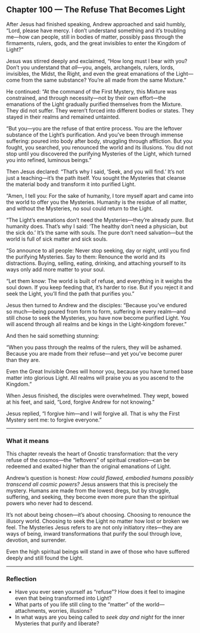 ## Chapter 100 — The Refuse That Becomes Light

After Jesus had finished speaking, Andrew approached and said humbly, “Lord, please have mercy. I don’t understand something and it’s troubling me—how can people, still in bodies of matter, possibly pass through the firmaments, rulers, gods, and the great invisibles to enter the Kingdom of Light?”

Jesus was stirred deeply and exclaimed, “How long must I bear with you? Don’t you understand that *all*—you, angels, archangels, rulers, lords, invisibles, the Midst, the Right, and even the great emanations of the Light—come from the same substance? You’re all made from the same Mixture.”

He continued: “At the command of the First Mystery, this Mixture was constrained, and through necessity—not by their own effort—the emanations of the Light gradually purified themselves from the Mixture. They did not suffer. They weren’t forced into different bodies or states. They stayed in their realms and remained untainted.

“But you—you are the refuse of that entire process. You are the leftover substance of the Light’s purification. And you’ve been through immense suffering: poured into body after body, struggling through affliction. But you fought, you searched, you renounced the world and its illusions. You did not stop until you discovered the purifying Mysteries of the Light, which turned you into refined, luminous beings.”

Then Jesus declared: “That’s why I said, ‘Seek, and you will find.’ It’s not just a teaching—it’s the path itself. You sought the Mysteries that cleanse the material body and transform it into purified Light.

“Amen, I tell you: For the sake of humanity, I tore myself apart and came into the world to offer you the Mysteries. Humanity is the residue of all matter, and without the Mysteries, no soul could return to the Light.

“The Light’s emanations don’t need the Mysteries—they’re already pure. But humanity does. That’s why I said: ‘The healthy don’t need a physician, but the sick do.’ It’s the same with souls. The pure don’t need salvation—but the world is full of sick matter and sick souls.

“So announce to all people: Never stop seeking, day or night, until you find the purifying Mysteries. Say to them: Renounce the world and its distractions. Buying, selling, eating, drinking, and attaching yourself to its ways only add more matter to your soul.

“Let them know: The world is built of refuse, and everything in it weighs the soul down. If you keep feeding that, it’s harder to rise. But if you reject it and seek the Light, you’ll find the path that purifies you.”

Jesus then turned to Andrew and the disciples: “Because you’ve endured so much—being poured from form to form, suffering in every realm—and still chose to seek the Mysteries, you have now become purified Light. You will ascend through all realms and be kings in the Light-kingdom forever.”

And then he said something stunning:

“When you pass through the realms of the rulers, they will be ashamed. Because you are made from their refuse—and yet you’ve become purer than they are.

Even the Great Invisible Ones will honor you, because you have turned base matter into glorious Light. All realms will praise you as you ascend to the Kingdom.”

When Jesus finished, the disciples were overwhelmed. They wept, bowed at his feet, and said, “Lord, forgive Andrew for not knowing.”

Jesus replied, “I forgive him—and I will forgive all. That is why the First Mystery sent me: to forgive everyone.”

---

### What it means

This chapter reveals the heart of Gnostic transformation: that the very refuse of the cosmos—the “leftovers” of spiritual creation—can be redeemed and exalted higher than the original emanations of Light.

Andrew’s question is honest: *How could flawed, embodied humans possibly transcend all cosmic powers?* Jesus answers that this is precisely the mystery. Humans are made from the lowest dregs, but by struggle, suffering, and seeking, they become even more pure than the spiritual powers who never had to descend.

It’s not about being chosen—it’s about choosing. Choosing to renounce the illusory world. Choosing to seek the Light no matter how lost or broken we feel. The Mysteries Jesus refers to are not only initiatory rites—they are ways of being, inward transformations that purify the soul through love, devotion, and surrender.

Even the high spiritual beings will stand in awe of those who have suffered deeply and still found the Light.

---

### Reflection

* Have you ever seen yourself as “refuse”? How does it feel to imagine even that being transformed into Light?
* What parts of you life still cling to the “matter” of the world—attachments, worries, illusions?
* In what ways are you being called to *seek day and night* for the inner Mysteries that purify and liberate?

